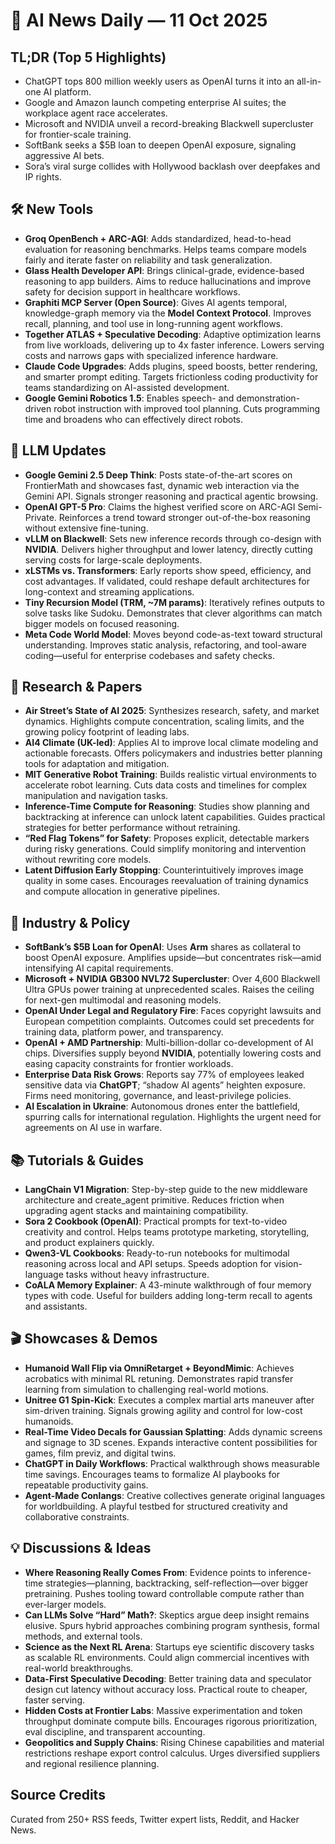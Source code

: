 # 📰 AI News Daily — 11 Oct 2025

## TL;DR (Top 5 Highlights)
- ChatGPT tops 800 million weekly users as OpenAI turns it into an all-in-one AI platform.
- Google and Amazon launch competing enterprise AI suites; the workplace agent race accelerates.
- Microsoft and NVIDIA unveil a record-breaking Blackwell supercluster for frontier-scale training.
- SoftBank seeks a $5B loan to deepen OpenAI exposure, signaling aggressive AI bets.
- Sora’s viral surge collides with Hollywood backlash over deepfakes and IP rights.

## 🛠️ New Tools
- **Groq OpenBench + ARC-AGI**: Adds standardized, head-to-head evaluation for reasoning benchmarks. Helps teams compare models fairly and iterate faster on reliability and task generalization.  
- **Glass Health Developer API**: Brings clinical-grade, evidence-based reasoning to app builders. Aims to reduce hallucinations and improve safety for decision support in healthcare workflows.  
- **Graphiti MCP Server (Open Source)**: Gives AI agents temporal, knowledge-graph memory via the **Model Context Protocol**. Improves recall, planning, and tool use in long-running agent workflows.  
- **Together ATLAS + Speculative Decoding**: Adaptive optimization learns from live workloads, delivering up to 4x faster inference. Lowers serving costs and narrows gaps with specialized inference hardware.  
- **Claude Code Upgrades**: Adds plugins, speed boosts, better rendering, and smarter prompt editing. Targets frictionless coding productivity for teams standardizing on AI-assisted development.  
- **Google Gemini Robotics 1.5**: Enables speech- and demonstration-driven robot instruction with improved tool planning. Cuts programming time and broadens who can effectively direct robots.

## 🤖 LLM Updates
- **Google Gemini 2.5 Deep Think**: Posts state-of-the-art scores on FrontierMath and showcases fast, dynamic web interaction via the Gemini API. Signals stronger reasoning and practical agentic browsing.  
- **OpenAI GPT-5 Pro**: Claims the highest verified score on ARC-AGI Semi-Private. Reinforces a trend toward stronger out-of-the-box reasoning without extensive fine-tuning.  
- **vLLM on Blackwell**: Sets new inference records through co-design with **NVIDIA**. Delivers higher throughput and lower latency, directly cutting serving costs for large-scale deployments.  
- **xLSTMs vs. Transformers**: Early reports show speed, efficiency, and cost advantages. If validated, could reshape default architectures for long-context and streaming applications.  
- **Tiny Recursion Model (TRM, ~7M params)**: Iteratively refines outputs to solve tasks like Sudoku. Demonstrates that clever algorithms can match bigger models on focused reasoning.  
- **Meta Code World Model**: Moves beyond code-as-text toward structural understanding. Improves static analysis, refactoring, and tool-aware coding—useful for enterprise codebases and safety checks.

## 📑 Research & Papers
- **Air Street’s State of AI 2025**: Synthesizes research, safety, and market dynamics. Highlights compute concentration, scaling limits, and the growing policy footprint of leading labs.  
- **AI4 Climate (UK-led)**: Applies AI to improve local climate modeling and actionable forecasts. Offers policymakers and industries better planning tools for adaptation and mitigation.  
- **MIT Generative Robot Training**: Builds realistic virtual environments to accelerate robot learning. Cuts data costs and timelines for complex manipulation and navigation tasks.  
- **Inference-Time Compute for Reasoning**: Studies show planning and backtracking at inference can unlock latent capabilities. Guides practical strategies for better performance without retraining.  
- **“Red Flag Tokens” for Safety**: Proposes explicit, detectable markers during risky generations. Could simplify monitoring and intervention without rewriting core models.  
- **Latent Diffusion Early Stopping**: Counterintuitively improves image quality in some cases. Encourages reevaluation of training dynamics and compute allocation in generative pipelines.

## 🏢 Industry & Policy
- **SoftBank’s $5B Loan for OpenAI**: Uses **Arm** shares as collateral to boost OpenAI exposure. Amplifies upside—but concentrates risk—amid intensifying AI capital requirements.  
- **Microsoft + NVIDIA GB300 NVL72 Supercluster**: Over 4,600 Blackwell Ultra GPUs power training at unprecedented scales. Raises the ceiling for next-gen multimodal and reasoning models.  
- **OpenAI Under Legal and Regulatory Fire**: Faces copyright lawsuits and European competition complaints. Outcomes could set precedents for training data, platform power, and transparency.  
- **OpenAI + AMD Partnership**: Multi-billion-dollar co-development of AI chips. Diversifies supply beyond **NVIDIA**, potentially lowering costs and easing capacity constraints for frontier workloads.  
- **Enterprise Data Risk Grows**: Reports say 77% of employees leaked sensitive data via **ChatGPT**; “shadow AI agents” heighten exposure. Firms need monitoring, governance, and least-privilege policies.  
- **AI Escalation in Ukraine**: Autonomous drones enter the battlefield, spurring calls for international regulation. Highlights the urgent need for agreements on AI use in warfare.

## 📚 Tutorials & Guides
- **LangChain V1 Migration**: Step-by-step guide to the new middleware architecture and create_agent primitive. Reduces friction when upgrading agent stacks and maintaining compatibility.  
- **Sora 2 Cookbook (OpenAI)**: Practical prompts for text-to-video creativity and control. Helps teams prototype marketing, storytelling, and product explainers quickly.  
- **Qwen3-VL Cookbooks**: Ready-to-run notebooks for multimodal reasoning across local and API setups. Speeds adoption for vision-language tasks without heavy infrastructure.  
- **CoALA Memory Explainer**: A 43-minute walkthrough of four memory types with code. Useful for builders adding long-term recall to agents and assistants.

## 🎬 Showcases & Demos
- **Humanoid Wall Flip via OmniRetarget + BeyondMimic**: Achieves acrobatics with minimal RL retuning. Demonstrates rapid transfer learning from simulation to challenging real-world motions.  
- **Unitree G1 Spin-Kick**: Executes a complex martial arts maneuver after sim-driven training. Signals growing agility and control for low-cost humanoids.  
- **Real-Time Video Decals for Gaussian Splatting**: Adds dynamic screens and signage to 3D scenes. Expands interactive content possibilities for games, film previz, and digital twins.  
- **ChatGPT in Daily Workflows**: Practical walkthrough shows measurable time savings. Encourages teams to formalize AI playbooks for repeatable productivity gains.  
- **Agent-Made Conlangs**: Creative collectives generate original languages for worldbuilding. A playful testbed for structured creativity and collaborative constraints.

## 💡 Discussions & Ideas
- **Where Reasoning Really Comes From**: Evidence points to inference-time strategies—planning, backtracking, self-reflection—over bigger pretraining. Pushes tooling toward controllable compute rather than ever-larger models.  
- **Can LLMs Solve “Hard” Math?**: Skeptics argue deep insight remains elusive. Spurs hybrid approaches combining program synthesis, formal methods, and external tools.  
- **Science as the Next RL Arena**: Startups eye scientific discovery tasks as scalable RL environments. Could align commercial incentives with real-world breakthroughs.  
- **Data-First Speculative Decoding**: Better training data and speculator design cut latency without accuracy loss. Practical route to cheaper, faster serving.  
- **Hidden Costs at Frontier Labs**: Massive experimentation and token throughput dominate compute bills. Encourages rigorous prioritization, eval discipline, and transparent accounting.  
- **Geopolitics and Supply Chains**: Rising Chinese capabilities and material restrictions reshape export control calculus. Urges diversified suppliers and regional resilience planning.

## Source Credits  
Curated from 250+ RSS feeds, Twitter expert lists, Reddit, and Hacker News.